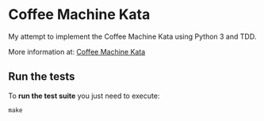 # Coffee Machine Kata

My attempt to implement the Coffee Machine Kata using Python 3 and TDD.

More information at: [Coffee Machine Kata](https://simcap.github.io/coffeemachine/index.html)

## Run the tests

To **run the test suite** you just need to execute:

```
make
```
